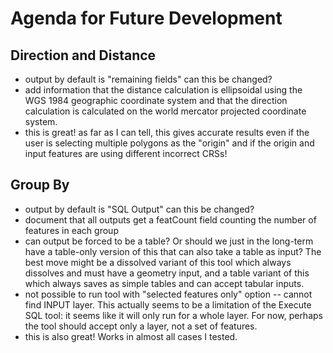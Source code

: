 # Agenda for Future Development

## Direction and Distance
  * output by default is "remaining fields"  can this be changed?
  * add information that the distance calculation is ellipsoidal using the WGS 1984 geographic coordinate system and that the direction calculation is calculated on the world mercator projected coordinate system.
  * this is great! as far as I can tell, this gives accurate results even if the user is selecting multiple polygons as the "origin" and if the origin and input features are using different incorrect CRSs!
  
## Group By
  * output by default is "SQL Output" can this be changed?
  * document that all outputs get a featCount field counting the number of features in each group
  * can output be forced to be a table?  Or should we just in the long-term have a table-only version of this that can also take a table as input? The best move might be a dissolved variant of this tool which always dissolves and must have a geometry input, and a table variant of this which always saves as simple tables and can accept tabular inputs.
  * not possible to run tool with "selected features only" option -- cannot find INPUT layer. This actually seems to be a limitation of the Execute SQL tool: it seems like it will only run for a whole layer. For now, perhaps the tool should accept only a layer, not a set of features.
  * this is also great!  Works in almost all cases I tested.
